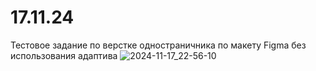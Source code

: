 # 17.11.24
Тестовое задание по верстке одностраничника по макету Figma без использования адаптива
![2024-11-17_22-56-10](https://github.com/user-attachments/assets/e8b89aeb-cbdd-4c5a-b213-4353396ca9d5)
